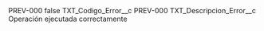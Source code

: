 <?xml version="1.0" encoding="UTF-8"?>
<CustomMetadata xmlns="http://soap.sforce.com/2006/04/metadata" xmlns:xsi="http://www.w3.org/2001/XMLSchema-instance" xmlns:xsd="http://www.w3.org/2001/XMLSchema">
    <label>PREV-000</label>
    <protected>false</protected>
    <values>
        <field>TXT_Codigo_Error__c</field>
        <value xsi:type="xsd:string">PREV-000</value>
    </values>
    <values>
        <field>TXT_Descripcion_Error__c</field>
        <value xsi:type="xsd:string">Operación ejecutada correctamente</value>
    </values>
</CustomMetadata>

